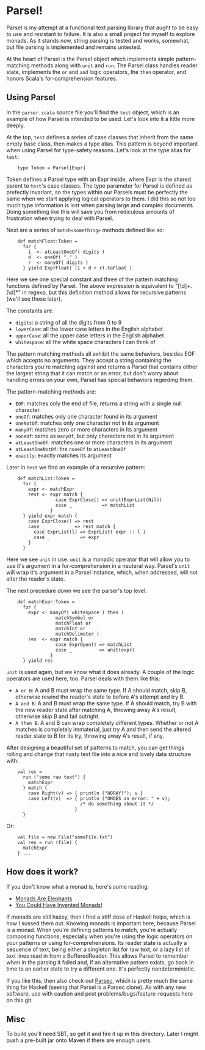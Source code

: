 # Parsel!

Parsel is my attempt at a functional text parsing library that aught to be 
easy to use and resistant to failure.  It is also a small project for myself
to explore monads.  As it stands now, string parsing is tested and works, 
somewhat, but file parsing is implemented and remains untested.

At the heart of Parsel is the Parsel object which implements simple pattern-
matching methods along with `unit` and `run`.  The Parsel class handles
reader state, implements the `or` and `and` logic operators, the `then` 
operator, and honors Scala's for-comprehension features.

## Using Parsel

In the `parser.scala` source file you'll find the `test` object, which is
an example of how Parsel is intended to be used.  Let's look into it a
little more deeply.

At the top, `test` defines a series of case classes that inherit from the same
empty base class, then makes a type alias.  This pattern is beyond important
when using Parsel for type-safety reasons.  Let's look at the type alias for
`test`:

        type Token = Parsel[Expr]

Token defines a Parsel type with an Expr inside, where Expr is the shared 
parent to `test`'s case classes.  The type parameter for Parsel is defined as
prefectly invariant, so the types within our Parsels must be perfectly the 
same when we start applying logical operators to them.  I did this so not too 
much type information is lost when parsing large and complex documents.
Doing something like this will save you from rediculous amounts of frustration
when trying to deal with Parsel.

Next are a series of `match<something>` methods defined like so:

        def matchFloat:Token =
          for {
            i  <- atLeastOneOf( digits )
            d  <- oneOf( "." )
            r  <- manyOf( digits )
          } yield ExprFloat( (i + d + r).toFloat )

Here we see one special constant and three of the pattern matching functions
defined by Parsel.  The above expression is equivalent to "[\d]+\.[\d]*" in
regexp, but this definition method allows for recursive patterns (we'll see 
those later).

The constants are:

* `digits`: a string of all the digits from 0 to 9
* `lowerCase`: all the lower case letters in the English alphabet
* `upperCase`: all the upper case letters in the English alphabet
* `whitespace`: all the white space characters I can think of

The pattern matching methods all exhibit the same behaviors, besides EOF which
accepts no arguments.  They accept a string containing the characters you're 
matching against and returns a Parsel that contains either the largest string 
that it can match or an error, but don't worry about handling errors on your 
own, Parsel has special behaviors regerding them.

The pattern-matching methods are:

* `EOF`: matches only the end of file, returns a string with a single null 
character.
* `oneOf`: matches only one character found in its argument
* `oneNotOf`: matches only one character not in its argument
* `manyOf`: matches zero or more characters in its argument
* `noneOf`: same as `manyOf`, but only characters not in its argument
* `atLeastOneOf`: matches one or more characters in its argument
* `atLeastOneNotOf`: the `noneOf` to `atLeastOneOf`
* `exactly`: exactly matches its argument

Later in `test` we find an example of a recursive pattern:

        def matchList:Token =
          for {
            expr <- matchExpr
            rest <- expr match {
                      case ExprClose() => unit(ExprList(Nil))
                      case _           => matchList
                    }
          } yield expr match {
            case ExprClose() => rest
            case _           => rest match {
              case ExprList(l) => ExprList( expr :: l )
              case _           => expr
            }
          }

Here we see `unit` in use.  `unit` is a monadic operator that will allow you to
use it's argument in a for-comprehension in a neuteral way.  Parsel's `unit` 
will wrap it's argument in a Parsel instance, which, when addressed, will not 
alter the reader's state.

The next precedure down we see the parser's top level:

        def matchExpr:Token = 
          for {
            expr <- manyOf( whitespace ) then (
                      matchSymbol or
                      matchFloat or
                      matchInt or
                      matchDelimeter )
            res  <- expr match {
                      case ExprOpen() => matchList
                      case _          => unit(expr)
                    }
          } yield res

`unit` is used again, but we know what it does already.  A couple of the 
logic operators are used here, too.  Parsel deals with them like this:

* `A or B`: A and B must wrap the same type.  If A should match, skip B, 
otherwise rewind the reader's state to before A's attempt and try B.
* `A and B`: A and B must wrap the same type.  If A should match, try B
with the new reader state after matching A, throwing away A's result, 
otherwise skip B and fail outright.
* `A then B`: A and B can wrap completely different types.  Whether or not
A matches is completely immaterial, just try A and then send the altered
reader state to B for its try, throwing away A's result, if any.

After designing a beautiful set of patterns to match, you can get things 
rolling and change that nasty text file into a nice and lovely data structure
with:

        val res = 
          run ("some raw text") {
            matchExpr
          } match {
            case Right(v) => { println ("HORAY!"); v }
            case Left(v)  => { println ("ONOES an error: " + v); 
                               /* do something about it */ 
                             }
          }

Or:

        val file = new File("someFile.txt")
        val res = run (file) {
          matchExpr
        } ...

## How does it work?

If you don't know what a monad is, here's some reading:

* [Monads Are Elephants](http://james-iry.blogspot.com/2007/09/monads-are-elephants-part-1.html)
* [You Could Have Invented Monads!](http://blog.sigfpe.com/2006/08/you-could-have-invented-monads-and.html)

If monads are still hazey, then I find a stiff dose of Haskell helps, which is
how I sussed them out.  Knowing monads is important here, because Parsel is 
a monad.  When you're defining patterns to match, you're actually composing
functions, especially when you're using the logic operators on
your patterns or using for-comprehensions.  Its reader state is actually a
sequence of text, being either a singleton list for raw text, or a lazy list
of text lines read in from a BufferedReader.  This allows Parsel to remember
when in the parsing it failed and, if an alternative pattern exists, go back
in time to an earlier state to try a different one.  It's perfectly 
nondeterministic.

If you like this, then also check out [Parsec](www.haskell.org/haskellwiki/Parsec), which is pretty much the same thing for Haskell (seeing that Parsel is a
Parsec clone).  As with any new software, use with caution and post 
problems/bugs/feature-requests here on this git.

## Misc

To build you'll need SBT, so get it and fire it up in this directory.  Later
I might push a pre-built jar onto Maven if there are enough users.